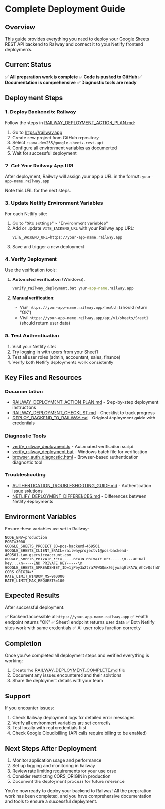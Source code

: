 # Complete Deployment Guide

## Overview

This guide provides everything you need to deploy your Google Sheets REST API backend to Railway and connect it to your Netlify frontend deployments.

## Current Status

✅ **All preparation work is complete**
✅ **Code is pushed to GitHub**
✅ **Documentation is comprehensive**
✅ **Diagnostic tools are ready**

## Deployment Steps

### 1. Deploy Backend to Railway

Follow the steps in [RAILWAY_DEPLOYMENT_ACTION_PLAN.md](file:///c%3A/Users/osama/Railway-Netlify%20Apps/Cloudhost/Railway%20Cloud%20hostV4/RAILWAY_DEPLOYMENT_ACTION_PLAN.md):

1. Go to https://railway.app
2. Create new project from GitHub repository
3. Select `osama-dev255/google-sheets-rest-api`
4. Configure all environment variables as documented
5. Wait for successful deployment

### 2. Get Your Railway App URL

After deployment, Railway will assign your app a URL in the format:
`your-app-name.railway.app`

Note this URL for the next steps.

### 3. Update Netlify Environment Variables

For each Netlify site:

1. Go to "Site settings" > "Environment variables"
2. Add or update `VITE_BACKEND_URL` with your Railway app URL:
   ```
   VITE_BACKEND_URL=https://your-app-name.railway.app
   ```
3. Save and trigger a new deployment

### 4. Verify Deployment

Use the verification tools:

1. **Automated verification** (Windows):
   ```cmd
   verify_railway_deployment.bat your-app-name.railway.app
   ```

2. **Manual verification**:
   - Visit `https://your-app-name.railway.app/health` (should return "OK")
   - Visit `https://your-app-name.railway.app/api/v1/sheets/Sheet1` (should return user data)

### 5. Test Authentication

1. Visit your Netlify sites
2. Try logging in with users from your Sheet1
3. Test all user roles (admin, accountant, sales, finance)
4. Verify both Netlify deployments work consistently

## Key Files and Resources

### Documentation
- [RAILWAY_DEPLOYMENT_ACTION_PLAN.md](file:///c%3A/Users/osama/Railway-Netlify%20Apps/Cloudhost/Railway%20Cloud%20hostV4/RAILWAY_DEPLOYMENT_ACTION_PLAN.md) - Step-by-step deployment instructions
- [RAILWAY_DEPLOYMENT_CHECKLIST.md](file:///c%3A/Users/osama/Railway-Netlify%20Apps/Cloudhost/Railway%20Cloud%20hostV4/RAILWAY_DEPLOYMENT_CHECKLIST.md) - Checklist to track progress
- [DEPLOY_BACKEND_TO_RAILWAY.md](file:///c%3A/Users/osama/Railway-Netlify%20Apps/Cloudhost/Railway%20Cloud%20hostV4/DEPLOY_BACKEND_TO_RAILWAY.md) - Original deployment guide with credentials

### Diagnostic Tools
- [verify_railway_deployment.js](file:///c%3A/Users/osama/Railway-Netlify%20Apps/Cloudhost/Railway%20Cloud%20hostV4/verify_railway_deployment.js) - Automated verification script
- [verify_railway_deployment.bat](file:///c%3A/Users/osama/Railway-Netlify%20Apps/Cloudhost/Railway%20Cloud%20hostV4/verify_railway_deployment.bat) - Windows batch file for verification
- [browser_auth_diagnostic.html](file:///c%3A/Users/osama/Railway-Netlify%20Apps/Cloudhost/Railway%20Cloud%20hostV4/browser_auth_diagnostic.html) - Browser-based authentication diagnostic tool

### Troubleshooting
- [AUTHENTICATION_TROUBLESHOOTING_GUIDE.md](file:///c%3A/Users/osama/Railway-Netlify%20Apps/Cloudhost/Railway%20Cloud%20hostV4/AUTHENTICATION_TROUBLESHOOTING_GUIDE.md) - Authentication issue solutions
- [NETLIFY_DEPLOYMENT_DIFFERENCES.md](file:///c%3A/Users/osama/Railway-Netlify%20Apps/Cloudhost/Railway%20Cloud%20hostV4/NETLIFY_DEPLOYMENT_DIFFERENCES.md) - Differences between Netlify deployments

## Environment Variables

Ensure these variables are set in Railway:

```
NODE_ENV=production
PORT=3000
GOOGLE_SHEETS_PROJECT_ID=pos-backend-469501
GOOGLE_SHEETS_CLIENT_EMAIL=railwayprojectv1@pos-backend-469501.iam.gserviceaccount.com
GOOGLE_SHEETS_PRIVATE_KEY=-----BEGIN PRIVATE KEY-----\n...actual key...\n-----END PRIVATE KEY-----\n
GOOGLE_SHEETS_SPREADSHEET_ID=1jPey3a2tra70WGQmx96jywaq0lFA7WjAhCvQsfnSTv0
CORS_ORIGIN=*
RATE_LIMIT_WINDOW_MS=900000
RATE_LIMIT_MAX_REQUESTS=100
```

## Expected Results

After successful deployment:

✅ Backend accessible at `https://your-app-name.railway.app`
✅ Health endpoint returns "OK"
✅ Sheet1 endpoint returns user data
✅ Both Netlify sites work with same credentials
✅ All user roles function correctly

## Completion

Once you've completed all deployment steps and verified everything is working:

1. Create the [RAILWAY_DEPLOYMENT_COMPLETE.md](file:///c%3A/Users/osama/Railway-Netlify%20Apps/Cloudhost/Railway%20Cloud%20hostV4/RAILWAY_DEPLOYMENT_COMPLETE.md) file
2. Document any issues encountered and their solutions
3. Share the deployment details with your team

## Support

If you encounter issues:

1. Check Railway deployment logs for detailed error messages
2. Verify all environment variables are set correctly
3. Test locally with real credentials first
4. Check Google Cloud billing (API calls require billing to be enabled)

## Next Steps After Deployment

1. Monitor application usage and performance
2. Set up logging and monitoring in Railway
3. Review rate limiting requirements for your use case
4. Consider restricting CORS_ORIGIN in production
5. Document the deployment process for future reference

You're now ready to deploy your backend to Railway! All the preparation work has been completed, and you have comprehensive documentation and tools to ensure a successful deployment.